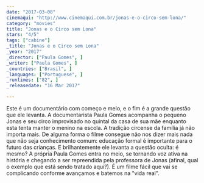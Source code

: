 ```yaml
---
date: "2017-03-08"
cinemaqui: "http://www.cinemaqui.com.br/jonas-e-o-circo-sem-lona/"
category: "movies"
title: "Jonas e o Circo sem Lona"
stars: "4/5"
tags: ["cabine"]
_title: "Jonas e o Circo sem Lona"
_year: "2017"
_director: ["Paula Gomes", ]
_writer: ["Paula Gomes", ]
_countries: ["Brasil", ]
_languages: ["Portuguese", ]
_runtimes: ["82", ]
_releasedate: "16 Mar 2017"

---
```

Este é um documentário com começo e meio, e o fim é a grande questão que ele levanta. A documentarista Paula Gomes acompanha o pequeno Jonas e seu circo improvisado no quintal da casa de sua mãe enquanto esta tenta manter o menino na escola. A tradição circense da família já não importa mais. De alguma forma o filme consegue não nos dizer mais nada que não seja conhecimento comum: educação formal é importante para o futuro das crianças. E brilhantemente ele levanta a questão oculta: é mesmo? A própria Paula Gomes entra no meio, se tornando voz ativa na história e chegando a ser repreendida pela professora de Jonas (afinal, qual o exemplo que está sendo tratado aqui?). É um filme fácil que vai se complicando conforme avançamos e batemos na "vida real".
